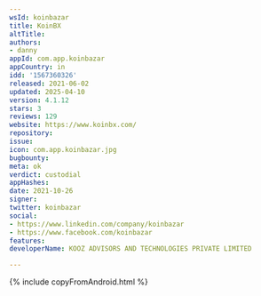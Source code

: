 ```yaml
---
wsId: koinbazar
title: KoinBX
altTitle: 
authors:
- danny
appId: com.app.koinbazar
appCountry: in
idd: '1567360326'
released: 2021-06-02
updated: 2025-04-10
version: 4.1.12
stars: 3
reviews: 129
website: https://www.koinbx.com/
repository: 
issue: 
icon: com.app.koinbazar.jpg
bugbounty: 
meta: ok
verdict: custodial
appHashes: 
date: 2021-10-26
signer: 
twitter: koinbazar
social:
- https://www.linkedin.com/company/koinbazar
- https://www.facebook.com/koinbazar
features: 
developerName: KOOZ ADVISORS AND TECHNOLOGIES PRIVATE LIMITED

---
```


{% include copyFromAndroid.html %}
